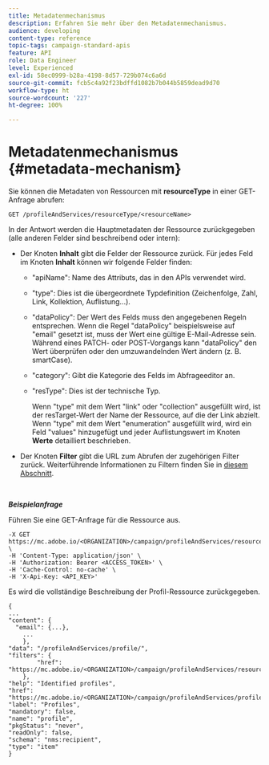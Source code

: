 ```yaml
---
title: Metadatenmechanismus
description: Erfahren Sie mehr über den Metadatenmechanismus.
audience: developing
content-type: reference
topic-tags: campaign-standard-apis
feature: API
role: Data Engineer
level: Experienced
exl-id: 58ec0999-b28a-4198-8d57-729b074c6a6d
source-git-commit: fcb5c4a92f23bdffd1082b7b044b5859dead9d70
workflow-type: ht
source-wordcount: '227'
ht-degree: 100%

---
```


# Metadatenmechanismus {#metadata-mechanism}

Sie können die Metadaten von Ressourcen mit **resourceType** in einer GET-Anfrage abrufen:

`GET /profileAndServices/resourceType/<resourceName>`

In der Antwort werden die Hauptmetadaten der Ressource zurückgegeben (alle anderen Felder sind beschreibend oder intern):

* Der Knoten **Inhalt** gibt die Felder der Ressource zurück. Für jedes Feld im Knoten **Inhalt** können wir folgende Felder finden:

   * &quot;apiName&quot;: Name des Attributs, das in den APIs verwendet wird.
   * &quot;type&quot;: Dies ist die übergeordnete Typdefinition (Zeichenfolge, Zahl, Link, Kollektion, Auflistung...).
   * &quot;dataPolicy&quot;: Der Wert des Felds muss den angegebenen Regeln entsprechen. Wenn die Regel &quot;dataPolicy&quot; beispielsweise auf &quot;email&quot; gesetzt ist, muss der Wert eine gültige E-Mail-Adresse sein. Während eines PATCH- oder POST-Vorgangs kann &quot;dataPolicy&quot; den Wert überprüfen oder den umzuwandelnden Wert ändern (z. B. smartCase).
   * &quot;category&quot;: Gibt die Kategorie des Felds im Abfrageeditor an.
   * &quot;resType&quot;: Dies ist der technische Typ.

      Wenn &quot;type&quot; mit dem Wert &quot;link&quot; oder &quot;collection&quot; ausgefüllt wird, ist der resTarget-Wert der Name der Ressource, auf die der Link abzielt.
Wenn &quot;type&quot; mit dem Wert &quot;enumeration&quot; ausgefüllt wird, wird ein Feld &quot;values&quot; hinzugefügt und jeder Auflistungswert im Knoten **Werte** detailliert beschrieben.

* Der Knoten **Filter** gibt die URL zum Abrufen der zugehörigen Filter zurück. Weiterführende Informationen zu Filtern finden Sie in [diesem Abschnitt](../../api/using/filtering.md).

<!-- créer une section au même niveau sur les liens -->
<!-- dans l'exemple: birthdate, email +  mettre 2 liens : un de type 1-1 , 1-N
si on prend l'exemple de l'org unit, on aura un bon exemple lien -->
<!-- plus reparler du node Data -->

<br/>

***Beispielanfrage***

Führen Sie eine GET-Anfrage für die Ressource aus.

```
-X GET https://mc.adobe.io/<ORGANIZATION>/campaign/profileAndServices/resourceType/profile \
-H 'Content-Type: application/json' \
-H 'Authorization: Bearer <ACCESS_TOKEN>' \
-H 'Cache-Control: no-cache' \
-H 'X-Api-Key: <API_KEY>'
```

Es wird die vollständige Beschreibung der Profil-Ressource zurückgegeben.

```
{
...
"content": {
  "email": {...},
    ...
    },
"data": "/profileAndServices/profile/",
"filters": {
        "href": "https://mc.adobe.io/<ORGANIZATION>/campaign/profileAndServices/resourceType/<PKEY>"
    },
"help": "Identified profiles",
"href": "https://mc.adobe.io/<ORGANIZATION>/campaign/profileAndServices/profile/metadata",
"label": "Profiles",
"mandatory": false,
"name": "profile",
"pkgStatus": "never",
"readOnly": false,
"schema": "nms:recipient",
"type": "item"
}
```
